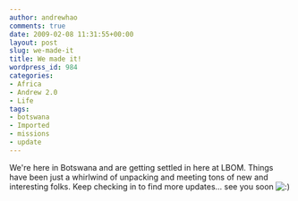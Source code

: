 ```yaml
---
author: andrewhao
comments: true
date: 2009-02-08 11:31:55+00:00
layout: post
slug: we-made-it
title: We made it!
wordpress_id: 984
categories:
- Africa
- Andrew 2.0
- Life
tags:
- botswana
- Imported
- missions
- update
---
```


We're here in Botswana and are getting settled in here at LBOM. Things have been just a whirlwind of unpacking and meeting tons of new and interesting folks. Keep checking in to find more updates… see you soon ![:)](http://sarahlam.andrewhao.com/botswana2009/blog/wp-includes/images/smilies/icon_smile.gif)



